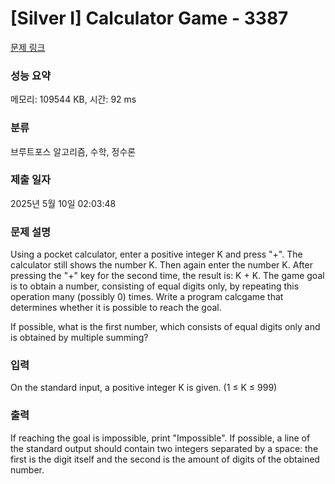 # [Silver I] Calculator Game - 3387 

[문제 링크](https://www.acmicpc.net/problem/3387) 

### 성능 요약

메모리: 109544 KB, 시간: 92 ms

### 분류

브루트포스 알고리즘, 수학, 정수론

### 제출 일자

2025년 5월 10일 02:03:48

### 문제 설명

<p>Using a pocket calculator, enter a positive integer K and press "+". The calculator still shows the number K. Then again enter the number K. After pressing the "+" key for the second time, the result is: K + K. The game goal is to obtain a number, consisting of equal digits only, by repeating this operation many (possibly 0) times. Write a program calcgame that determines whether it is possible to reach the goal.</p>

<p>If possible, what is the first number, which consists of equal digits only and is obtained by multiple summing?</p>

### 입력 

 <p>On the standard input, a positive integer K is given. (1 ≤ K ≤ 999)</p>

### 출력 

 <p>If reaching the goal is impossible, print "Impossible". If possible, a line of the standard output should contain two integers separated by a space: the first is the digit itself and the second is the amount of digits of the obtained number.</p>

